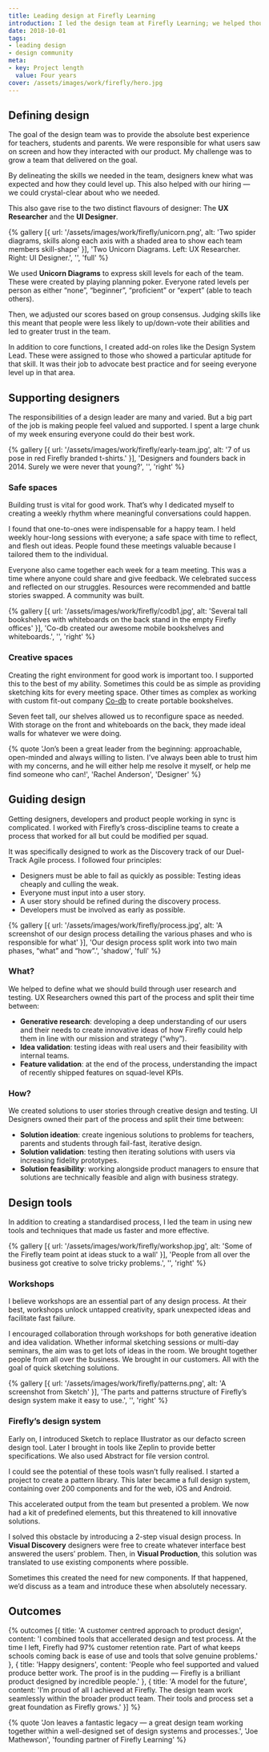 ```yaml
---
title: Leading design at Firefly Learning
introduction: I led the design team at Firefly Learning; we helped thousands of teachers, students and parents to teach and learn from anywhere.
date: 2018-10-01
tags:
- leading design
- design community
meta:
- key: Project length
  value: Four years
cover: /assets/images/work/firefly/hero.jpg
---
```

## Defining design
The goal of the design team was to provide the absolute best experience for teachers, students and parents. We were responsible for what users saw on screen and how they interacted with our product. My challenge was to grow a team that delivered on the goal.

By delineating the skills we needed in the team, designers knew what was expected and how they could level up. This also helped with our hiring — we could crystal-clear about who we needed.

This also gave rise to the two distinct flavours of designer: The **UX Researcher** and the **UI Designer**.

{% gallery [{
  url: '/assets/images/work/firefly/unicorn.png',
  alt: 'Two spider diagrams, skills along each axis with a shaded area to show each team members skill-shape'
}], 
'Two Unicorn Diagrams. Left: UX Researcher. Right: UI Designer.', 
'', 
'full' 
%}

We used **Unicorn Diagrams** to express skill levels for each of the team. These were created by playing planning poker. Everyone rated levels per person as either “none”, “beginner”, “proficient” or “expert” (able to teach others).

Then, we adjusted our scores based on group consensus. Judging skills like this meant that people were less likely to up/down-vote their abilities and led to greater trust in the team.

In addition to core functions, I created add-on roles like the Design System Lead. These were assigned to those who showed a particular aptitude for that skill. It was their job to advocate best practice and for seeing everyone level up in that area.

## Supporting designers
The responsibilities of a design leader are many and varied. But a big part of the job is making people feel valued and supported. I spent a large chunk of my week ensuring everyone could do their best work.

{% gallery [{
  url: '/assets/images/work/firefly/early-team.jpg',
  alt: '7 of us pose in red Firefly branded t-shirts.'
}], 
'Designers and founders back in 2014. Surely we were never that young?', 
'', 
'right' 
%}

### Safe spaces
Building trust is vital for good work. That’s why I dedicated myself to creating a weekly rhythm where meaningful conversations could happen.

I found that one-to-ones were indispensable for a happy team. I held weekly hour-long sessions with everyone; a safe space with time to reflect, and flesh out ideas. People found these meetings valuable because I tailored them to the individual.

Everyone also came together each week for a team meeting. This was a time where anyone could share and give feedback. We celebrated success and reflected on our struggles. Resources were recommended and battle stories swapped. A community was built.

{% gallery [{
  url: '/assets/images/work/firefly/codb1.jpg',
  alt: 'Several tall bookshelves with whiteboards on the back stand in the empty Firefly offices'
}], 
'Co-db created our awesome mobile bookshelves and whiteboards.', 
'', 
'right' 
%}

### Creative spaces
Creating the right environment for good work is important too. I supported this to the best of my ability. Sometimes this could be as simple as providing sketching kits for every meeting space. Other times as complex as working with custom fit-out company [Co-db](https://www.co-db.uk/) to create portable bookshelves.

Seven feet tall, our shelves allowed us to reconfigure space as needed. With storage on the front and whiteboards on the back, they made ideal walls for whatever we were doing.

{% quote 
'Jon’s been a great leader from the beginning: approachable, open-minded and always willing to listen. I’ve always been able to trust him with my concerns, and he will either help me resolve it myself, or help me find someone who can!',
'Rachel Anderson',
'Designer'
%}

## Guiding design

Getting designers, developers and product people working in sync is complicated. I worked with Firefly’s cross-discipline teams to create a process that worked for all but could be modified per squad.

It was specifically designed to work as the Discovery track of our Duel-Track Agile process. I followed four principles:

* Designers must be able to fail as quickly as possible: Testing ideas cheaply and culling the weak.
* Everyone must input into a user story.
* A user story should be refined during the discovery process.
* Developers must be involved as early as possible.

{% gallery [{
  url: '/assets/images/work/firefly/process.jpg',
  alt: 'A screenshot of our design process detailing the various phases and who is responsible for what'
}], 
'Our design process split work into two main phases, “what” and “how”.', 
'shadow', 
'full' 
%}

### What?
We helped to define what we should build through user research and testing. UX Researchers owned this part of the process and split their time between:

* **Generative research**: developing a deep understanding of our users and their needs to create innovative ideas of how Firefly could help them in line with our mission and strategy (“why”).
* **Idea validation**: testing ideas with real users and their feasibility with internal teams.
* **Feature validation**: at the end of the process, understanding the impact of recently shipped features on squad-level KPIs.

### How?
We created solutions to user stories through creative design and testing. UI Designers owned their part of the process and split their time between:

* **Solution ideation**: create ingenious solutions to problems for teachers, parents and students through fail-fast, iterative design.
* **Solution validation**: testing then iterating solutions with users via increasing fidelity prototypes.
* **Solution feasibility**: working alongside product managers to ensure that solutions are technically feasible and align with business strategy.

## Design tools
In addition to creating a standardised process, I led the team in using new tools and techniques that made us faster and more effective.

{% gallery [{
  url: '/assets/images/work/firefly/workshop.jpg',
  alt: 'Some of the Firefly team point at ideas stuck to a wall'
}], 
'People from all over the business got creative to solve tricky problems.', 
'', 
'right' 
%}

### Workshops
I believe workshops are an essential part of any design process. At their best, workshops unlock untapped creativity, spark unexpected ideas and facilitate fast failure.

I encouraged collaboration through workshops for both generative ideation and idea validation. Whether informal sketching sessions or multi-day seminars, the aim was to get lots of ideas in the room. We brought together people from all over the business. We brought in our customers. All with the goal of quick sketching solutions.

{% gallery [{
  url: '/assets/images/work/firefly/patterns.png',
  alt: 'A screenshot from Sketch'
}], 
'The parts and patterns structure of Firefly’s design system make it easy to use.', 
'', 
'right' 
%}

### Firefly’s design system
Early on, I introduced Sketch to replace Illustrator as our defacto screen design tool. Later I brought in tools like Zeplin to provide better specifications. We also used Abstract for file version control.

I could see the potential of these tools wasn’t fully realised. I started a project to create a pattern library. This later became a full design system, containing over 200 components and for the web, iOS and Android.

This accelerated output from the team but presented a problem. We now had a kit of predefined elements, but this threatened to kill innovative solutions.

I solved this obstacle by introducing a 2-step visual design process. In **Visual Discovery** designers were free to create whatever interface best answered the users’ problem. Then, in **Visual Production**, this solution was translated to use existing components where possible.

Sometimes this created the need for new components. If that happened, we’d discuss as a team and introduce these when absolutely necessary.

## Outcomes
{% outcomes [{
  title: 'A customer centred approach to product design',
  content: 'I combined tools that accellerated design and test process. At the time I left, Firefly had 97% customer retention rate. Part of what keeps schools coming back is ease of use and tools that solve genuine problems.'
}, {
  title: 'Happy designers',
  content: 'People who feel supported and valued produce better work. The proof is in the pudding — Firefly is a brilliant product designed by incredible people.'
}, {
  title: 'A model for the future',
  content: 'I’m proud of all I achieved at Firefly. The design team work seamlessly within the broader product team. Their tools and process set a great foundation as Firefly grows.'
}] %}

{% quote 
'Jon leaves a fantastic legacy — a great design team working together within a well-designed set of design systems and processes.',
'Joe Mathewson',
'founding partner of Firefly Learning'
%}